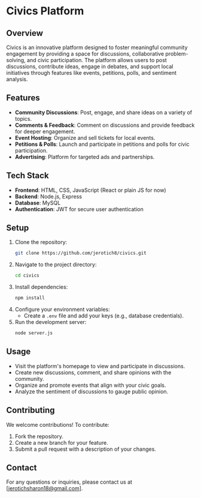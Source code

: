 # Civics Platform

## Overview
Civics is an innovative platform designed to foster meaningful community engagement by providing a space for discussions, collaborative problem-solving, and civic participation. The platform allows users to post discussions, contribute ideas, engage in debates, and support local initiatives through features like events, petitions, polls, and sentiment analysis.

## Features
- **Community Discussions**: Post, engage, and share ideas on a variety of topics.
- **Comments & Feedback**: Comment on discussions and provide feedback for deeper engagement.
- **Event Hosting**: Organize and sell tickets for local events.
- **Petitions & Polls**: Launch and participate in petitions and polls for civic participation.
- **Advertising**: Platform for targeted ads and partnerships.

## Tech Stack
- **Frontend**: HTML, CSS, JavaScript (React or plain JS for now)
- **Backend**: Node.js, Express
- **Database**: MySQL
- **Authentication**: JWT for secure user authentication

## Setup
1. Clone the repository:
   ```bash
   git clone https://github.com/jerotich8/civics.git
   ```
2. Navigate to the project directory:
   ```bash
   cd civics
   ```
3. Install dependencies:
   ```bash
   npm install
   ```
4. Configure your environment variables:
   - Create a `.env` file and add your keys (e.g., database credentials).
5. Run the development server:
   ```bash
   node server.js
   ```
   
## Usage
- Visit the platform's homepage to view and participate in discussions.
- Create new discussions, comment, and share opinions with the community.
- Organize and promote events that align with your civic goals.
- Analyze the sentiment of discussions to gauge public opinion.

## Contributing
We welcome contributions! To contribute:
1. Fork the repository.
2. Create a new branch for your feature.
3. Submit a pull request with a description of your changes.


## Contact
For any questions or inquiries, please contact us at [jerotichsharon18@gmail.com].
